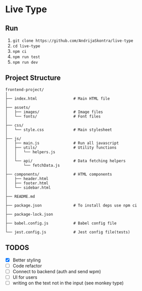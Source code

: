 # Live Type

## Run

1. `git clone https://github.com/AndrijaSkontra/live-type` 
2. `cd live-type`
3. `npm ci`
4. `npm run test`
5. `npm run dev`

## **Project Structure**

```
frontend-project/
│
├── index.html                # Main HTML file
│
├── assets/                   
│   ├── images/               # Image files
│   └── fonts/                # Font files
│
├── css/                      
│   └── style.css             # Main stylesheet
│
├── js/                       
│   ├── main.js               # Run all javascript
│   ├── utils/                # Utility functions
│   │   └── helpers.js        
│   │
│   └── api/                  # Data fetching helpers
│       └── fetchData.js      
│
├── components/               # HTML components
│   ├── header.html           
│   ├── footer.html          
│   └── sidebar.html        
│
├── README.md                 
│
├── package.json              # To install deps use npm ci
│
├── package-lock.json         
│
├── babel.config.js           # Babel config file
│
└── jest.config.js            # Jest config file(tests)
```
## TODOS

- [x] Better styling
- [ ] Code refactor
- [ ] Connect to backend (auth and send wpm)
- [ ] UI for users
- [ ] writing on the text not in the input (see monkey type)
